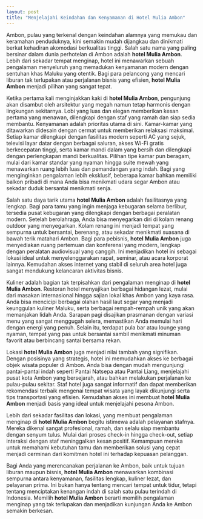 ```yaml
---
layout: post
title: "Menjelajahi Keindahan dan Kenyamanan di Hotel Mulia Ambon"
---
```


Ambon, pulau yang terkenal dengan keindahan alamnya yang memukau dan keramahan penduduknya, kini semakin mudah dijangkau dan dinikmati berkat kehadiran akomodasi berkualitas tinggi. Salah satu nama yang paling bersinar dalam dunia perhotelan di Ambon adalah **hotel Mulia Ambon**. Lebih dari sekadar tempat menginap, hotel ini menawarkan sebuah pengalaman menyeluruh yang memadukan kenyamanan modern dengan sentuhan khas Maluku yang otentik. Bagi para pelancong yang mencari liburan tak terlupakan atau perjalanan bisnis yang efisien, **hotel Mulia Ambon** menjadi pilihan yang sangat tepat.

Ketika pertama kali menginjakkan kaki di **hotel Mulia Ambon**, pengunjung akan disambut oleh arsitektur yang megah namun tetap harmonis dengan lingkungan sekitarnya. Lobi yang luas dan elegan memberikan kesan pertama yang menawan, dilengkapi dengan staf yang ramah dan siap sedia membantu. Kenyamanan adalah prioritas utama di sini. Kamar-kamar yang ditawarkan didesain dengan cermat untuk memberikan relaksasi maksimal. Setiap kamar dilengkapi dengan fasilitas modern seperti AC yang sejuk, televisi layar datar dengan berbagai saluran, akses Wi-Fi gratis berkecepatan tinggi, serta kamar mandi dalam yang bersih dan dilengkapi dengan perlengkapan mandi berkualitas. Pilihan tipe kamar pun beragam, mulai dari kamar standar yang nyaman hingga suite mewah yang menawarkan ruang lebih luas dan pemandangan yang indah. Bagi yang menginginkan pengalaman lebih eksklusif, beberapa kamar bahkan memiliki balkon pribadi di mana Anda bisa menikmati udara segar Ambon atau sekadar duduk bersantai menikmati senja.

Salah satu daya tarik utama **hotel Mulia Ambon** adalah fasilitasnya yang lengkap. Bagi para tamu yang ingin menjaga kebugaran selama berlibur, tersedia pusat kebugaran yang dilengkapi dengan berbagai peralatan modern. Setelah berolahraga, Anda bisa menyegarkan diri di kolam renang outdoor yang menyegarkan. Kolam renang ini menjadi tempat yang sempurna untuk bersantai, berenang, atau sekadar menikmati suasana di bawah terik matahari Ambon. Bagi para pebisnis, **hotel Mulia Ambon** juga menyediakan ruang pertemuan dan konferensi yang modern, lengkap dengan peralatan audiovisual yang canggih. Ini menjadikan hotel ini sebagai lokasi ideal untuk menyelenggarakan rapat, seminar, atau acara korporat lainnya. Kemudahan akses internet yang stabil di seluruh area hotel juga sangat mendukung kelancaran aktivitas bisnis.

Kuliner adalah bagian tak terpisahkan dari pengalaman menginap di **hotel Mulia Ambon**. Restoran hotel menyajikan berbagai hidangan lezat, mulai dari masakan internasional hingga sajian lokal khas Ambon yang kaya rasa. Anda bisa mencicipi berbagai olahan hasil laut segar yang menjadi keunggulan kuliner Maluku, serta berbagai rempah-rempah unik yang akan memanjakan lidah Anda. Sarapan pagi disajikan prasmanan dengan variasi menu yang sangat menggugah selera, memastikan Anda memulai hari dengan energi yang penuh. Selain itu, terdapat pula bar atau lounge yang nyaman, tempat yang pas untuk bersantai sambil menikmati minuman favorit atau berbincang santai bersama rekan.

Lokasi **hotel Mulia Ambon** juga menjadi nilai tambah yang signifikan. Dengan posisinya yang strategis, hotel ini memudahkan akses ke berbagai objek wisata populer di Ambon. Anda bisa dengan mudah mengunjungi pantai-pantai indah seperti Pantai Natsepa atau Pantai Liang, menjelajahi pusat kota Ambon yang bersejarah, atau bahkan melakukan perjalanan ke pulau-pulau sekitar. Staf hotel juga sangat informatif dan dapat memberikan rekomendasi terbaik mengenai tempat wisata yang layak dikunjungi serta tips transportasi yang efisien. Kemudahan akses ini membuat **hotel Mulia Ambon** menjadi basis yang ideal untuk menjelajahi pesona Ambon.

Lebih dari sekadar fasilitas dan lokasi, yang membuat pengalaman menginap di **hotel Mulia Ambon** begitu istimewa adalah pelayanan stafnya. Mereka dikenal sangat profesional, ramah, dan selalu siap membantu dengan senyum tulus. Mulai dari proses check-in hingga check-out, setiap interaksi dengan staf meninggalkan kesan positif. Kemampuan mereka untuk memahami kebutuhan tamu dan memberikan solusi yang cepat menjadi cerminan dari komitmen hotel ini terhadap kepuasan pelanggan.

Bagi Anda yang merencanakan perjalanan ke Ambon, baik untuk tujuan liburan maupun bisnis, **hotel Mulia Ambon** menawarkan kombinasi sempurna antara kenyamanan, fasilitas lengkap, kuliner lezat, dan pelayanan prima. Ini bukan hanya tentang mencari tempat untuk tidur, tetapi tentang menciptakan kenangan indah di salah satu pulau terindah di Indonesia. Memilih **hotel Mulia Ambon** berarti memilih pengalaman menginap yang tak terlupakan dan menjadikan kunjungan Anda ke Ambon semakin berkesan.
